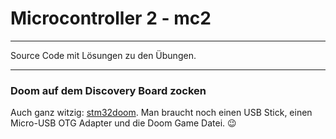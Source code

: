 # Microcontroller 2 - mc2

---

Source Code mit Lösungen zu den Übungen.


---

### Doom auf dem Discovery Board zocken

Auch ganz witzig: [stm32doom](https://github.com/floppes/stm32doom). Man braucht noch einen USB Stick, einen Micro-USB OTG Adapter und die Doom Game Datei. 😉
